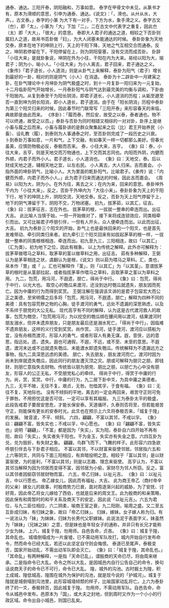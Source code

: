 通泰、通达。三阳开泰，阴阳融和，万事如意。
泰字在甲骨文中未见，从篆书才有，原本为滑顺的意思，引申为通泰、通达。《说文》：「，滑也。从廾从水，大声。，古文泰。」泰字的小篆 为大下有一对手，下方为水，象手滑之义。泰字古文 （夳），即「太」，小篆为「大」下加「二」，二在古文中代表字之重复，因此夳（太）即「大大」，「很大」的意思。
泰即大人君子的通达之道，相较之下否卦则属妇人之道，故帛书否卦做「妇」，为大人闭塞未能通达的时候。
泰卦卦象为天地交泰，原本在地下的坤阴上行，天上的干阳下降，天地之气互相交合而通泰。反之，坤阴若停留在下，干阳停留在上，则为阴阳窒塞，没有交流而成否卦。
卦辞「小往大来」是就卦象说，坤阴在外为小往，干阳在内为大来。易经以阳为大，喻君子；阴为小，喻小人。「小往大来」为小人离去，君子回来，君子通达之义。
《象传》「君子道长，小人道消」则是从卦气上来解释，泰卦为阳气（君子）增长到最好的一卦，相对的则是阴气（小人）在消退。
泰卦为十二辟卦中一月建寅之卦，在卦气理论中十月坤卦为阴气极盛之时，到十一月复卦一阳归来为一元复始，十二月临卦阳气开始增长，一月泰卦阳气与阴气达到最完美的均衡与调和，下卦由干阳居内。从复到泰至干为阳长阴消，即君子道长，小人道消的历程；从姤至遯至否一直到坤为阴长阳消，即小人道长，君子道消。由于在「阳长阴消」历程中泰卦为第三个阳爻归来的时候，因此春节时门联常写「三阳开泰」来形容春天的来临，典故即是由此而来。
《序卦》：「履而泰，然后安，故受之以泰，泰者通也。物不可以终通，故受之以否。」泰卦与否卦为同时相错又相综的一对对卦，卦序上是继小畜与履之后而来。小畜与履卦讲的是群众聚集起来之后（比）君王开始养民（小畜）、设礼教（履），到泰则为人事通泰之时，至否卦则完成了一段历史之兴衰。
卜到泰卦万事如意，一片和气，上下交融，有如春天一样一切都那么美好。但春光虽美，应慎防物极必反，泰极而否来。
泰，小往大来，吉亨。
《彖》曰：泰，小往大来，吉亨，则是天地交而万物通也，上下交而其志同也。内阳而外阴，内健而外顺，内君子而外小人。君子道长，小人道消也。
《象》曰：天地交，泰。后以财成天地之道，辅相天地之宜，以左右民。
小人离去，大人归来。吉而嘉会。
小指外面的坤卦阴气，比喻小人。大为里面的乾卦阳气，比喻君子。《彖传》说：「内健而外顺，内君子而外小人。」此为君子归来而通达的时候，因此吉而嘉会。
《周易》以阳为大，阴为小。在外为往，离去之义；在内为来，回来的意思。泰卦坤外干内为「小往大来」，反之，否卦干外坤内为「大往小来」。泰卦卦象为天上的干阳下行，地下的坤阴上升，阴阳交流，天地交泰。反之，否卦为天上阳气停留于上，地下的阴气滞留于下，阴阳不交，万物闭塞。
初九，拔茅茹，以其汇，征吉。
《象》曰：拔茅征吉，志在外也。
拔茅草的根，一拔就一整串的牵连而出。出征大吉。
此比喻人当慎于始，一但一开始做对了，接下来将成连锁效应，同类相牵引而出。又可比喻君子呼朋引伴，一但有人开头，众人便牵连而出。以此而出征，大吉。
初九为泰卦三个阳爻的开始，卦气上也是最快回来的一个阳爻，也是首先发难带动、牵引同类归来者。初九牵引三个阳爻回来有如拔起茅草的根一样，一拔就一整串的同类根根相连、牵连而出。初九至九三，三阳相连，故曰「以其汇」（汇为类）。初为地下之位，因此有根象。
以上为传统之解释。此外亦可解释为：拔茅草做喂马之草料，取茅草的茎以做草料之用，出征吉。
茹有多种解释，王弼认为是茅草相连之状，虞翻认为是根，《说文》则以茹为喂马之草料。汇，类也，帛本作「胃」或「 」。汇也可解释作「茎」，则「以其汇」为「以其茎」，意谓拔茅草的根时是从茎部拉起，或者指拔茅草作喂马之草料，且取茅草之茎以为草料之用。
九二，包荒，用冯河，不遐遗，朋亡，得尚于中行。
《象》曰：包荒，得尚于中行，以光大也。
取空心的匏瓜来渡河，还没到达时匏瓜就遗失，朋友因而死亡。因为中庸的行为而得到奖赏。
王弼注解在强调该爻讲的是君子包容宏大而公正之美德，至宋明儒之后多将「包荒，用冯河，不遐遗，朋亡」解释为四种不同的美德：具有包容荒秽之物的心胸，徒手渡河的勇气，远处不遗漏的深思熟虑，以及不系绊于朋党的大公无私。
现代高亨有不同的解释，认为这是古代渡河救人的故事，包荒为匏空，「包荒用冯河」为以挖空的匏瓜绑在腰间用以渡河，结果渡河时朋友溺水，但并未遗弃朋友，只是朋友最后还是溺水死亡。「得尚于中行」，因临难不遗弃朋友，这样的义行受到奖赏。尚作赏。
冯河，徒手渡河，渡河应以搭船为宜，没有舟楫而渡河，形容人的勇气，或者形容人有勇无谋。遐，音侠，远的意思，指远处。遗，遗失。遐也可通徦，不遐，不远，或不至、未至的意思。不遐遗，渡河未达或不远就遗失匏瓜、未能渡水即遗失匏瓜。传统解释为不遗漏远方之事物，指九二具深思远虑的美德。
朋亡，失去朋友，朋友渡河而亡。渡河时因为尚未到岸就遗失匏瓜，因此同行的朋友遭灭顶之灾。朋或可解释为朋贝之朋，即钱财，则朋亡意指失去财物。传统皆以朋为朋党、朋比之朋，以朋亡为心中没有朋友，形容人的公正无私，不受朋党私心的牵绊。
得尚于中行，得赏于中庸的行为。尚，赏，奖赏。中行，中庸的行为，九二居下卦中爻，为具中庸之美德者。
九三，无平不陂，无往不复。艰贞，无咎。勿恤其孚，于食有福。
《象》曰：无往不复，天地际也。
没有不倾斜的平地，离去的一定会再回来，艰苦守正则可免于罪咎。不用担忧这是否可信，一定可以享有其福报。
九三为泰卦太平的极盛，此段告戒君子要居安思危，才能长保安泰。天道循环，久泰则否将至，但若能艰苦守正，则能保有更长的安泰时光。此爻也在预示上六爻将泰极否来，「城复于隍」的发展。
陂音波，不平、倾斜。
六四，翩翩，不富以其邻，不戒以孚。
《象》曰：翩翩不富，皆失实也；不戒以孚，中心愿也。
《象》曰「翩翩不富，皆失实也」说明「翩翩」、「不富」都是因为「失实」，实为阳，泰卦自六四开始不再有阳，故曰「失实」，失实者失干阳也。干为金玉，失实亦有失金之意。六四互卦为兑，兑为毁折，有失财之象。
翩翩，鸟群飞而下，飞舞的样子。此形容六四急欲呼朋引伴去与下卦君子相应。
不富以其邻，不以财富来驱使邻居。邻居指六五和上六等阴爻，共同与下面三阳相应，有弃暗投明之意。相较于「富以其邻」是以财富驱使，为的是利，「不富以其邻」则是以志趣、理念来驱使。
高亨认为，不富以其邻当解释为因为邻居而变得不富，因邻居为小偷，家财尽为邻人所窃。反之，富以其邻者因偷窃邻居财物而富。
六五，帝乙归妹，以祉元吉。
《象》曰：以祉元吉，中以行愿也。
帝乙嫁女儿，因此而有福祉，大吉。
此为商王帝乙（商纣帝辛的父亲）嫁女儿的故事，时殷商势力已衰，面对周逐渐兴起的威胁，为了安抚、讨好周，因此帝乙将女儿嫁给了西伯，也就是后来的周文王。此为殷商的和亲策略，因此保有和周暂时的和平关系及商天下的安定，因此说「以祉元吉」。六五为君位，与九二臣位相应，六二阴柔，喻商王室之衰，九二阳刚，喻周之盛。又二至五互卦成归妹，有归妹之象，故曰「帝乙归妹」。
归妹，嫁妹。女子嫁人称为归。有一说法认为「妹」为妹妹，归妹为长男代父职嫁妹。此说法泥于表面字义，妹虽然为「妹妹」（兄妹之妹）之意，但是妹也是年轻女子的通称，并非只有长兄才能称少女为妹。
上六，城复于隍，勿用师。自邑告命，贞吝。
《象》曰：城复于隍，其命乱也。
城墙倒塌成为一片废墟，已不需动用军队攻打。城内开始自行发布命令，然而命令已经大乱，若还以此坚定自守则会悔恨。
泰道已至尾声，泰极变否，国家开始动乱，不需出动军队即会灭亡。
《象》曰：「城复于隍，其命乱也。」「其命乱」有两种解释，一是指「天命已乱」，谓殷商的天命已尽，将由周来继承。二是指命令已大乱。命令之所以大乱，是因城邑内自行公告自己的命令，换句话说商天子的命令已不可行，命令已大乱。
隍，城外的沟池。古时掘土为隍，积土成城，隍低城高，隍围在城外为保护的沟池，就是现今说的「护城河」。城复于隍就是城倒塌到沟池里，此形容城墙倾颓的样子，比喻国家动乱将亡。上六为泰卦终了的一爻，泰极转否，因此城复于隍。
勿用师，不需动用军队。自邑告命，命令从城邑中发布。邑原本为「国」，或大夫之封地，但到周时又作为一个小小的行政区域。命令出自小城邑，则国已乱矣。